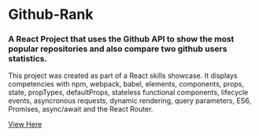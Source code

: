 
# Github-Rank
### A React Project that uses the Github API to show the most popular repositories and also compare two github users statistics.

This project was created as part of a React skills showcase. It displays competencies with npm, webpack, babel, elements, components, props, state, propTypes, defaultProps, stateless functional components, lifecycle events, asyncronous requests, dynamic rendering, query parameters, ES6, Promises, async/await and the React Router.

[View Here](https://peaceful-fermi-659f44.netlify.com)
